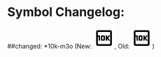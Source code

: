 # Symbol Changelog:
##changed:
  *10k-m3o (New: ![new-10k-m3o](/validate/svg/new-10k-m3o.svg), Old: ![old-10k-m3o](/validate/svg/old-10k-m3o.svg))